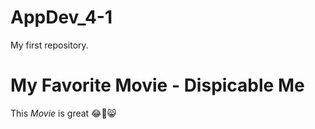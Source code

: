 # AppDev_4-1
My first repository.

# My Favorite Movie - **Dispicable Me**
This *Movie* is great 😂🍌😸
